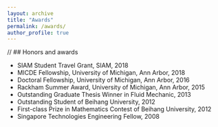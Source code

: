 ```yaml
---
layout: archive
title: "Awards"
permalink: /awards/
author_profile: true
---
```


// ## Honors and awards

* SIAM Student Travel Grant, SIAM, 2018
* MICDE Fellowship, University of Michigan, Ann Arbor, 2018
* Doctoral Fellowship, University of Michigan, Ann Arbor, 2016
* Rackham Summer Award, University of Michigan, Ann Arbor, 2015
* Outstanding Graduate Thesis Winner in Fluid Mechanic, 2013
* Outstanding Student of Beihang University, 2012
* First-class Prize in Mathematics Contest of Beihang University, 2012
* Singapore Technologies Engineering Fellow, 2008

